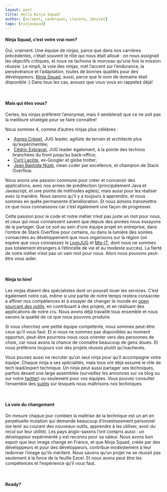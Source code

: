 ```yaml
---
layout: post
title: Hello Ninja Squad!
author: [acrepet, cexbrayat, clacote, jbnizet]
tags: [ninjasquad]
---
```

<h4>Ninja Squad, c’est votre vrai nom?</h4>

Oui, vraiment. Une équipe de ninjas, parce que dans nos carrières précédentes, c’était souvent le rôle qui nous était alloué : on nous assignait les objectifs critiques, et nous ne lachions le morceau qu’une fois la mission réussie. Le ninpõ, la voie des ninjas, met l’accent sur l’endurance, la persévérance et l’adaptation, toutes de bonnes qualités pour des développeurs.
<a href="http://ninja-squad.com" target="_blank">Ninja Squad</a>, aussi, parce que le nom de domaine était disponible :)
Dans tous les cas, avouez que vous vous en rappelez déjà! 

<br/>
<h4>Mais qui êtes vous?</h4>

Certes, les ninjas préfèrent l’anonymat, mais il semblerait que ce ne soit pas la meilleure stratégie pour se faire connaître!

Nous sommes 4, comme d’autres ninjas plus célébres :
- &nbsp;<a href="http://ninja-squad.com/team#Agnes" target="_blank">Agnes Crépet</a>, JUG leader, agiliste de terrain et architecte plus qu’expérimentée;
- &nbsp;<a href="http://ninja-squad.com/team#Cedric" target="_blank">Cédric Exbrayat</a>, JUG leader également, à la pointe des technos branchées du front jusqu’au back-office;
- &nbsp;<a href="http://ninja-squad.com/team#Cyril" target="_blank">Cyril Lacôte</a>, ex-Googler et globe trotter;
- &nbsp;<a href="http://ninja-squad.com/team#JB" target="_blank">Jean Baptiste Nizet</a>, clean coder par excellence, et champion de Stack Overflow.

Nous avons une passion commune pour créer et concevoir des applications, avec nos armes de prédilection (principalement Java et Javascript, et une pointe de méthodes agiles), mais aussi pour les réaliser avec la manière. Nous savons qu’il y a toujours à apprendre, et nous sommes en quête permanente d’amélioration. Et nous aimons transmettre ce que nous connaissons car c’est également une façon de progresser.

Cette passion pour le code et notre métier n’est pas juste un mot pour nous, et ceux qui nous connaissent savent que depuis des années nous essayons de la partager. Que ce soit au sein d’une équipe projet en entreprise, dans l’ombre de Stack Overflow pour certains, ou dans la lumière des soirées consacrées au développement que nous organisons sur la région (on espère que vous connaissez le <a href="http://lyonjug.org" target="_blank">LyonJUG</a> et <a href="htrp://mix-it.fr">Mix-IT</a>, dont nous ne sommes pas totalement étrangers à l’étincelle de vie et au modeste succès). La fierté de notre métier n’est pas un vain mot pour nous. Alors nous pouvons peut-être vous aider.

<br/>
<h4>Ninja to hire!</h4>

Les ninjas étaient des spécialistes dont on pouvait louer les services. C’est également notre cas, même si une partie de notre temps restera consacrée à affiner nos compétences et à essayer de changer le monde en <a href="http://github.com/ninja-squad" target="_blank">open sourçant des outils</a>, en contribuant à des projets, et en réalisant des applications de notre cru. Nous avons déjà travaillé tous ensemble et nous savons la qualité de ce que nous pouvons produire. 

Si vous cherchez une petite équipe compétente, nous sommes peut-être ceux qu’il vous faut. Et si nous ne sommes pas disponibles au moment opportun, peut-être pourrons-nous vous orienter vers des personnes de choix, car nous avons la chance de connaître beaucoup de gens doués. Et nous préférons toujours voir des projets réussis plutôt qu’inachevés.

Vous pouvez aussi ne recruter qu’un seul ninja pour qu’il accompagne votre équipe. Chaque ninja a ses spécialités, mais tous ont déjà assumé le rôle de tech lead/expert technique.
Un ninja peut aussi partager ses techniques, parfois devant une large assemblée (surveillez les annonces sur ce blog ou sur notre <a href="http://twitter.com/NinjaSquad" target="_blank">twitter</a>) ou seulement pour vos équipes. Vous pouvez consulter l’ensemble des <a href="http://ninja-squad.com/work">sujets</a> sur lesquels nous maîtrisons nos techniques.

<br/>
<h4>La voie du changement</h4>

On mesure chaque jour combien la maîtrise de la technique est un art en perpétuelle mutation qui demande beaucoup d’investissement personnel (se tenir au courant des nouveaux outils, apprendre à les utiliser, avoir du recul sur leur utilité). Les pays anglo-saxons l’ont compris aussi : un développeur expérimenté y est reconnu pour sa valeur. Nous avons bon espoir que leur image change en France, et que Ninja Squad, créée par des développeurs et pour des développeurs, contribue modestement à leur redonner l’image qu’ils méritent. Nous savons qu’un projet ne se réussit pas seulement à la force de la feuille Excel. Et nous avons peut être les compétences et l’expérience qu’il vous faut.

<br/>
<h4>Ready?</h4>

